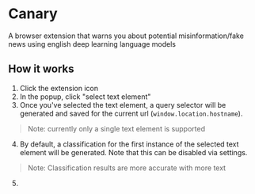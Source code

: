 # Canary

A browser extension that warns you about potential misinformation/fake news using english deep learning language models

## How it works

1. Click the extension icon
2. In the popup, click "select text element"
3. Once you've selected the text element, a query selector will be generated and saved for the current url (`window.location.hostname`).

> Note: currently only a single text element is supported

4. By default, a classification for the first instance of the selected text element will be generated. Note that this can be disabled via settings.

> Note: Classification results are more accurate with more text

5.
